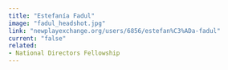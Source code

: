 ```yaml
---
title: "Estefanía Fadul"
image: "fadul_headshot.jpg"
link: "newplayexchange.org/users/6856/estefan%C3%ADa-fadul"
current: "false"
related:
- National Directors Fellowship
---
```

